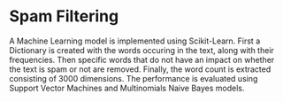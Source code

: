# Spam Filtering

A Machine Learning model is implemented using Scikit-Learn. 
First a Dictionary is created with the words occuring in the text, along with their frequencies. 
Then specific words that do not have an impact on whether the text is spam or not are removed. 
Finally, the word count is extracted consisting of 3000 dimensions. 
The performance is evaluated using Support Vector Machines and Multinomials Naive Bayes models.
